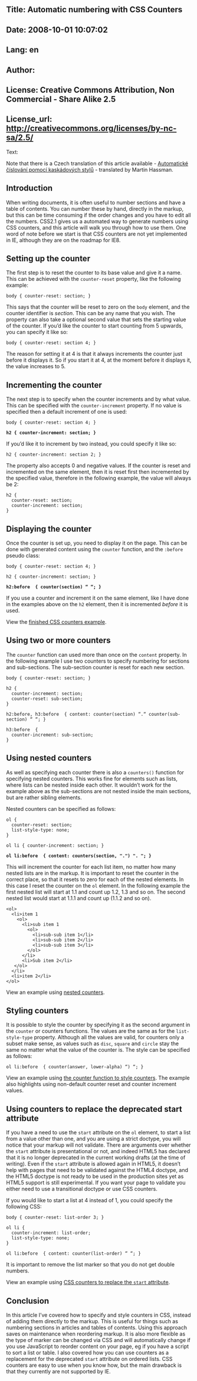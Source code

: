 Title: Automatic numbering with CSS Counters
----
Date: 2008-10-01 10:07:02
----
Lang: en
----
Author: 
----
License: Creative Commons Attribution, Non Commercial - Share Alike 2.5
----
License_url: http://creativecommons.org/licenses/by-nc-sa/2.5/
----
Text:

<p class="note">Note that there is a Czech translation of this article available - <a href="http://zdrojak.root.cz/clanky/automaticke-cislovani-pomoci-css/"><span lang="cs">Automatické číslování pomocí kaskádových stylů</span></a> - translated by Martin Hassman.</p>

<h2>Introduction</h2>

<p>When writing documents, it is often useful to number sections and have a table of contents.  You can number these by hand, directly in the markup, but this can be time consuming if the order changes and you have to edit all the numbers.  CSS2.1 gives us a automated way to generate numbers using CSS counters, and this article will walk you through how to use them. One word of note before we start is that CSS counters are not yet implemented in IE, although they are on the roadmap for IE8.</p>

<h2>Setting up the counter</h2>

<p>The first step is to reset the counter to its base value and give it a name.  This can be achieved with the <code>counter-reset</code> property, like the following example:</p>

<pre><code>body { counter-reset: section; }</code></pre>

<p>This says that the counter will be reset to zero on the <code>body</code> element, and the counter identifier is <var>section</var>.  This can be any name that you wish.  The property can also take a optional second value that sets the starting value of the counter.  If you’d like the counter to start counting from 5 upwards, you can specify it like so:</p>

<pre><code>body { counter-reset: section 4; }</code></pre>

<p>The reason for setting it at 4 is that it always increments the counter just before it displays it. So if you start it at 4, at the moment before it displays it, the value increases to 5.</p>

<h2>Incrementing the counter</h2>

<p>The next step is to specify when the counter increments and by what value.  This can be specified with the <code>counter-increment</code> property. If no value is specified then a default increment of one is used:</p>

<pre><code>body { counter-reset: section 4; }

<strong>h2 { counter-increment: section; }</strong></code></pre>

<p>If you’d like it to increment by two instead, you could specify it like so:</p>

<pre><code>h2 { counter-increment: section 2; }</code></pre>

<p>The property also accepts 0 and negative values. If the counter is reset and incremented on the same element, then it is reset first then incremented by the specified value, therefore in the following example, the value will always be 2:</p>

<pre><code>h2 { 
  counter-reset: section;
  counter-increment: section;
}</code></pre>


<h2>Displaying the counter</h2>

<p>Once the counter is set up, you need to display it on the page.  This can be done with generated content using the <code>counter</code> function, and the <code>:before </code> pseudo class:</p>

<pre><code>body { counter-reset: section 4; }

h2 { counter-increment: section; }

<strong>h2:before  { counter(section) “ “; }</strong></code></pre>

<p>If you use a counter and increment it  on the same element, like I have done in the examples above on the <code>h2</code> element, then it is incremented <em>before</em> it is used. </p> 

<p>View the <a href="counters-example-1.html">finished CSS counters example</a>.</p>

<h2>Using two or more counters</h2>

<p>The <code>counter</code> function can used more than once on the <code>content</code> property.  In the following example I use two counters to specify numbering for sections and sub-sections.  The sub-section counter is reset for each new section.</p>

<pre><code>body { counter-reset: section; }

h2 { 
  counter-increment: section;
  counter-reset: sub-section;
}

h2:before, h3:before  { content: counter(section) “.“ counter(sub-section) “ “; }

h3:before  {
  counter-increment: sub-section;
}</code></pre>

<h2>Using nested counters</h2>

<p>As well as specifying each counter there is also a <code>counters()</code> function for specifying nested counters.  This works fine for elements such as lists, where lists can be nested inside each other.  It wouldn’t work for the example above as the sub-sections are not nested inside the main sections, but are rather sibling elements. </p>

<p>Nested counters can be specified as follows:</p>

<pre><code>ol {
  counter-reset: section;
  list-style-type: none;
}
		
ol li { counter-increment: section; }
            
<strong>ol li:before  { content: counters(section, &quot;.&quot;) &quot;. &quot;; }</strong></code></pre>

<p>This will increment the counter for each list item, no matter how many nested lists are in the markup.  It is important to reset the counter in the correct place, so that it resets to zero for each of the nested elements.  In this case I reset the counter on the <code>ol</code> element. In the following example the first nested list will start at 1.1 and count up 1.2, 1.3 and so on.  The second nested list would start at 1.1.1 and count up (1.1.2 and so on).</p>  

<pre><code>&lt;ol&gt;
  &lt;li&gt;item 1
    &lt;ol&gt;
      &lt;li&gt;sub item 1
        &lt;ol&gt;
          &lt;li&gt;sub-sub item 1&lt;/li&gt;
          &lt;li&gt;sub-sub item 2&lt;/li&gt;
          &lt;li&gt;sub-sub item 3&lt;/li&gt;
        &lt;/ol&gt;
      &lt;/li&gt;
      &lt;li&gt;Sub item 2&lt;/li&gt;
   &lt;/ol&gt;
  &lt;/li&gt;
  &lt;li&gt;item 2&lt;/li&gt;
&lt;/ol&gt;</code></pre>

<p>View an example using <a href="nested-counters-example.html">nested counters</a>.</p>

<h2>Styling counters</h2>

<p>It is possible to style the counter by specifying it as the second argument in the <code>counter</code> or counters functions.  The values are the same as for the <code>list-style-type</code> property.  Although all the values are valid, for counters only a subset make sense, as values such as <code>disc</code>, <code>square</code> and <code>circle</code> stay the same no matter what the value of the counter is.  The style can be specified as follows:</p>

<pre><code>ol li:before  { counter(answer, lower-alpha) “) “; }</code></pre>

<p>View an example using <a href="style-counters-example.html">the counter function to style counters</a>.  The example also highlights using non-default counter reset and counter increment values. </p>

<h2>Using counters to replace the deprecated start attribute</h2>

<p>If you have a need to use the <code>start</code> attribute on the <code>ol</code> element, to start a list from a value other than one, and you are using a strict doctype, you will notice that your markup will not validate.  There are arguments over whether the <code>start</code> attribute is presentational or not, and indeed HTML5 has declared that it is no longer deprecated in the current working drafts (at the time of writing). Even if the <code>start</code> attribute is allowed again in HTML5, it doesn’t help with pages that need to be validated against the HTML4 doctype, and the HTML5 doctype is not ready to be used in the production sites yet as HTML5 support is still experimental.  If you want your page to validate you either need to use a transitional doctype or use CSS counters.</p>

<p>If you would like to start a list at 4 instead of 1, you could specify the following CSS:</p>

<pre><code>body { counter-reset: list-order 3; }

ol li { 
  counter-increment: list-order;
  list-style-type: none;
}

ol li:before  { content: counter(list-order) “ “; }</code></pre>

<p>It is important to remove the list marker so that you do not get double numbers.</p>

<p>View an example using <a href="counters-start-example.html">CSS counters to replace the <code>start</code> attribute</a>.</p>


<h2>Conclusion</h2>

<p>In this article I’ve covered how to specify and style counters in CSS, instead of adding them directly to the markup.  This is useful for things such as numbering sections in articles and tables of contents.  Using this approach saves on maintenance when reordering markup. It is also more flexible as the type of marker can be changed via CSS and will automatically change if you use JavaScript to reorder content on your page, eg if you have a script to sort a list or table.  I also covered how you can use counters as a replacement for the deprecated <code>start</code> attribute on ordered lists.  CSS counters are easy to use when you know how, but the main drawback is that they currently are not supported by IE.</p>
  
